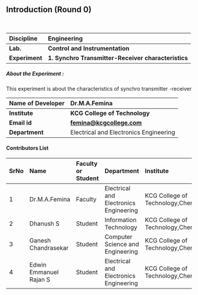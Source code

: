 ## Introduction (Round 0)

<br>

<b>Discipline | <b>Engineering
:--|:--|
<b> Lab. | <b> Control and Instrumentation 
<b> Experiment|     <b> 1. Synchro Transmitter-Receiver characteristics

<h5> About the Experiment : </h5>
This experiment is about the  characteristics of synchro transmitter -receiver  

<b>Name of Developer | <b> Dr.M.A.Femina
:--|:--|
<b> Institute | <b> KCG College of Technology
<b> Email id|     <b> femina@kcgcollege.com
<b> Department | Electrical and Electronics Engineering

#### Contributors List

SrNo | Name | Faculty or Student | Department| Institute | Email id
:--|:--|:--|:--|:--|:--|
1 | Dr.M.A.Femina | Faculty | Electrical and Electronics Engineering | KCG College of Technology,Chennai| femina@kcgcollege.com
2 | Dhanush S| Student | Information Technology | KCG College of Technology,Chennai |18it09@kcgcollege.com
3 | Ganesh Chandrasekar| Student | Computer Science and Engineering | KCG College of Technology,Chennai |18cs021@kcgcollege.com
4 | Edwin Emmanuel Rajan S| Student | Electrical and Electronics Engineering | KCG College of Technology,Chennai |18ee005@kcgcollege.com


<br>
